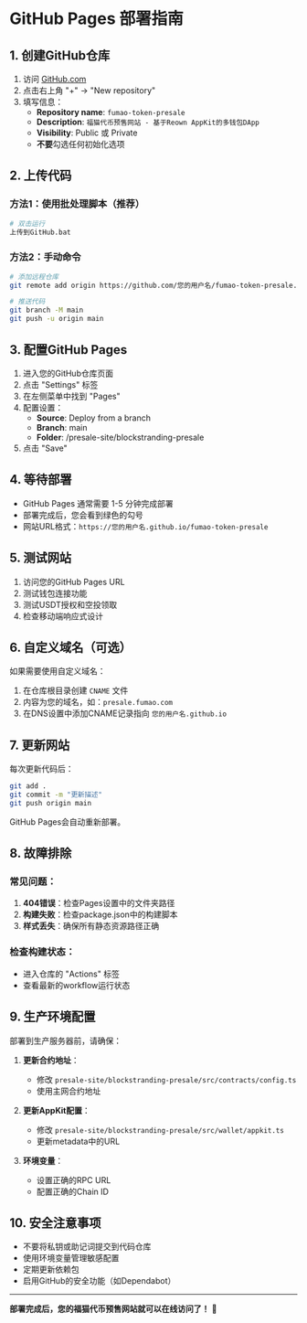 # GitHub Pages 部署指南

## 1. 创建GitHub仓库

1. 访问 [GitHub.com](https://github.com)
2. 点击右上角 "+" → "New repository"
3. 填写信息：
   - **Repository name**: `fumao-token-presale`
   - **Description**: `福猫代币预售网站 - 基于Reown AppKit的多钱包DApp`
   - **Visibility**: Public 或 Private
   - **不要**勾选任何初始化选项

## 2. 上传代码

### 方法1：使用批处理脚本（推荐）
```bash
# 双击运行
上传到GitHub.bat
```

### 方法2：手动命令
```bash
# 添加远程仓库
git remote add origin https://github.com/您的用户名/fumao-token-presale.git

# 推送代码
git branch -M main
git push -u origin main
```

## 3. 配置GitHub Pages

1. 进入您的GitHub仓库页面
2. 点击 "Settings" 标签
3. 在左侧菜单中找到 "Pages"
4. 配置设置：
   - **Source**: Deploy from a branch
   - **Branch**: main
   - **Folder**: /presale-site/blockstranding-presale
5. 点击 "Save"

## 4. 等待部署

- GitHub Pages 通常需要 1-5 分钟完成部署
- 部署完成后，您会看到绿色的勾号
- 网站URL格式：`https://您的用户名.github.io/fumao-token-presale`

## 5. 测试网站

1. 访问您的GitHub Pages URL
2. 测试钱包连接功能
3. 测试USDT授权和空投领取
4. 检查移动端响应式设计

## 6. 自定义域名（可选）

如果需要使用自定义域名：
1. 在仓库根目录创建 `CNAME` 文件
2. 内容为您的域名，如：`presale.fumao.com`
3. 在DNS设置中添加CNAME记录指向 `您的用户名.github.io`

## 7. 更新网站

每次更新代码后：
```bash
git add .
git commit -m "更新描述"
git push origin main
```

GitHub Pages会自动重新部署。

## 8. 故障排除

### 常见问题：

1. **404错误**：检查Pages设置中的文件夹路径
2. **构建失败**：检查package.json中的构建脚本
3. **样式丢失**：确保所有静态资源路径正确

### 检查构建状态：
- 进入仓库的 "Actions" 标签
- 查看最新的workflow运行状态

## 9. 生产环境配置

部署到生产服务器前，请确保：

1. **更新合约地址**：
   - 修改 `presale-site/blockstranding-presale/src/contracts/config.ts`
   - 使用主网合约地址

2. **更新AppKit配置**：
   - 修改 `presale-site/blockstranding-presale/src/wallet/appkit.ts`
   - 更新metadata中的URL

3. **环境变量**：
   - 设置正确的RPC URL
   - 配置正确的Chain ID

## 10. 安全注意事项

- 不要将私钥或助记词提交到代码仓库
- 使用环境变量管理敏感配置
- 定期更新依赖包
- 启用GitHub的安全功能（如Dependabot）

---

**部署完成后，您的福猫代币预售网站就可以在线访问了！** 🎉
